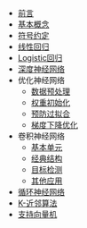 * [前言](README)
* [基本概念](machine_learning/0_0_concept)
* [符号约定](machine_learning/0_1_notion)
* [线性回归](machine_learning/1_0_linear_regression)
* [Logistic回归](machine_learning/1_1_logistic_regression)
* [深度神经网络](machine_learning/1_2_nerual_network)
* 优化神经网络
  * [数据预处理](machine_learning/2_0_data_sets)
  * [权重初始化](machine_learning/2_1_weight_initialization)
  * [预防过拟合](machine_learning/2_2_regularization)
  * [梯度下降优化](machine_learning/2_3_gradient_descent_improving)
* 卷积神经网络
  * [基本单元](machine_learning/3_0_cnn_basic_unit)
  * [经典结构](machine_learning/3_1_cnn_classical_structure)
  * [目标检测](machine_learning/3_2_object_detection)
  * [其他应用](machine_learning/3_3_cnn_others_application)
* [循环神经网络]()
* [K-近邻算法](machine_learning/5_0_k_nearest_neighbor)
* [支持向量机]()
  